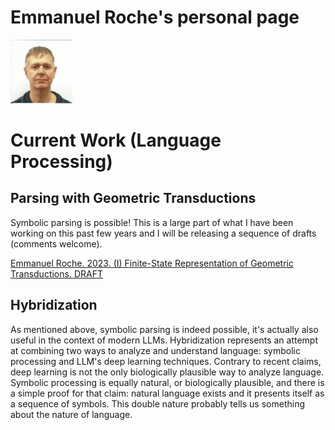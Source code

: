 # Emmanuel Roche's personal page

<img src="https://github.com/eroche/eroche.github.io/blob/main/picture/ER_PictureID.png"  width="100">


# Current Work (Language Processing)

## Parsing with Geometric Transductions

Symbolic parsing is possible! This is a large part of what I have been working on this past few years and I will be releasing a sequence of drafts (comments welcome).

[Emmanuel Roche. 2023. (I) Finite-State Representation of Geometric Transductions. DRAFT](geo_trans/geo_trans1/DRAFT_20230608_geo_trans1.pdf)

## Hybridization

As mentioned above, symbolic parsing is indeed possible, it's actually also useful in the context of modern LLMs. Hybridization represents an attempt at combining two ways to analyze and understand language: symbolic processing and LLM's deep learning techniques. Contrary to recent claims, deep learning is not the only biologically plausible way to analyze language. Symbolic processing is equally natural, or biologically plausible, and there is a simple proof for that claim: natural language exists and it presents itself as a sequence of symbols. This double nature probably tells us something about the nature of language.






